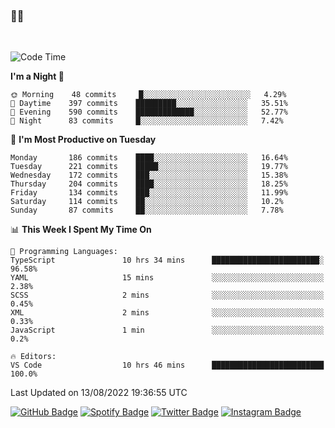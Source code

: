 ### 🤙🍺

<!-- <a href="https://github-readme-stats.vercel.app/api?username=hzak2xx&count_private=true&show_icons=true&theme=dracula">
  <img align="center" src="https://github-readme-stats.vercel.app/api?username=hzak2xx&count_private=true&show_icons=true&theme=dracula" />
</a>
</br> -->
</br>

<!--START_SECTION:waka-->
![Code Time](http://img.shields.io/badge/Code%20Time-0%20secs-blue)

**I'm a Night 🦉** 

```text
🌞 Morning    48 commits     █░░░░░░░░░░░░░░░░░░░░░░░░   4.29% 
🌆 Daytime    397 commits    █████████░░░░░░░░░░░░░░░░   35.51% 
🌃 Evening    590 commits    █████████████░░░░░░░░░░░░   52.77% 
🌙 Night      83 commits     █░░░░░░░░░░░░░░░░░░░░░░░░   7.42%

```
📅 **I'm Most Productive on Tuesday** 

```text
Monday       186 commits    ████░░░░░░░░░░░░░░░░░░░░░   16.64% 
Tuesday      221 commits    █████░░░░░░░░░░░░░░░░░░░░   19.77% 
Wednesday    172 commits    ███░░░░░░░░░░░░░░░░░░░░░░   15.38% 
Thursday     204 commits    ████░░░░░░░░░░░░░░░░░░░░░   18.25% 
Friday       134 commits    ███░░░░░░░░░░░░░░░░░░░░░░   11.99% 
Saturday     114 commits    ██░░░░░░░░░░░░░░░░░░░░░░░   10.2% 
Sunday       87 commits     ██░░░░░░░░░░░░░░░░░░░░░░░   7.78%

```


📊 **This Week I Spent My Time On** 

```text
💬 Programming Languages: 
TypeScript               10 hrs 34 mins      ████████████████████████░   96.58% 
YAML                     15 mins             ░░░░░░░░░░░░░░░░░░░░░░░░░   2.38% 
SCSS                     2 mins              ░░░░░░░░░░░░░░░░░░░░░░░░░   0.45% 
XML                      2 mins              ░░░░░░░░░░░░░░░░░░░░░░░░░   0.33% 
JavaScript               1 min               ░░░░░░░░░░░░░░░░░░░░░░░░░   0.2%

🔥 Editors: 
VS Code                  10 hrs 46 mins      █████████████████████████   100.0%

```


 Last Updated on 13/08/2022 19:36:55 UTC
<!--END_SECTION:waka-->

[![GitHub Badge](https://img.shields.io/badge/GitHub-100000?style=for-the-badge&logo=github&logoColor=white)](https://github.com/hzak2xx)
[![Spotify Badge](https://img.shields.io/badge/Spotify-1ED760?&style=for-the-badge&logo=spotify&logoColor=white)](https://open.spotify.com/user/uf90s6sbbh75a1mt44clkhkvf)
[![Twitter Badge](https://img.shields.io/badge/Twitter-1DA1F2?style=for-the-badge&logo=twitter&logoColor=white)](https://twitter.com/hzak2xx)
[![Instagram Badge](https://img.shields.io/badge/Instagram-E4405F?style=for-the-badge&logo=instagram&logoColor=white)](https://www.instagram.com/hzak2xx/)
